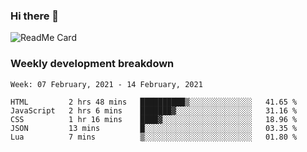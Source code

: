 ### Hi there 👋

<!--
**itzcy/itzcy** is a ✨ _special_ ✨ repository because its `README.md` (this file) appears on your GitHub profile.

Here are some ideas to get you started:

- 🔭 I’m currently working on ...
- 🌱 I’m currently learning ...
- 👯 I’m looking to collaborate on ...
- 🤔 I’m looking for help with ...
- 💬 Ask me about ...
- 📫 How to reach me: ...
- 😄 Pronouns: ...
- ⚡ Fun fact: ...
-->
![ReadMe Card](https://github-readme-stats.vercel.app/api?username=itzcy&show_icons=true&title_color=2d3198&icon_color=797cb8&text_color=24292e&bg_color=f6f8fa)

### Weekly development breakdown
<!--START_SECTION:waka-->
```text
Week: 07 February, 2021 - 14 February, 2021

HTML         2 hrs 48 mins   ██████████▒░░░░░░░░░░░░░░   41.65 % 
JavaScript   2 hrs 6 mins    ███████▓░░░░░░░░░░░░░░░░░   31.16 % 
CSS          1 hr 16 mins    ████▓░░░░░░░░░░░░░░░░░░░░   18.96 % 
JSON         13 mins         █░░░░░░░░░░░░░░░░░░░░░░░░   03.35 % 
Lua          7 mins          ▒░░░░░░░░░░░░░░░░░░░░░░░░   01.80 % 
```
<!--END_SECTION:waka-->
